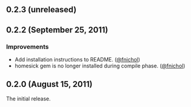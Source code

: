 ## 0.2.3 (unreleased)


## 0.2.2 (September 25, 2011)

### Improvements

* Add installation instructions to README. ([@fnichol][])
* homesick gem is no longer installed during compile phase. ([@fnichol][])


## 0.2.0 (August 15, 2011)

The initial release.

[@fnichol]: https://github.com/fnichol
